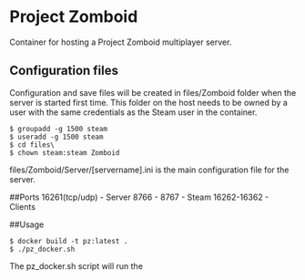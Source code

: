 # Project Zomboid

Container for hosting a Project Zomboid multiplayer server.

## Configuration files

Configuration and save files will be created in files/Zomboid folder when the server is started first time. This folder on the host needs to be owned by a user with the same credentials as the Steam user in the container.
```
$ groupadd -g 1500 steam
$ useradd -g 1500 steam
$ cd files\
$ chown steam:steam Zomboid
```

files/Zomboid/Server/[servername].ini is the main configuration file for the server.


##Ports
16261(tcp/udp) - Server
8766 - 8767 - Steam
16262-16362 - Clients 

##Usage

```
$ docker build -t pz:latest .
$ ./pz_docker.sh
```

The pz_docker.sh script will run the  


